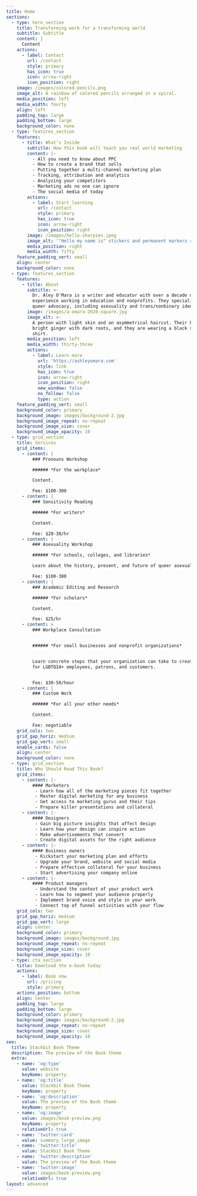 ```yaml
---
title: Home
sections:
  - type: hero_section
    title: Transforming work for a transforming world
    subtitle: Subtitle
    content: |
      Content
    actions:
      - label: Contact
        url: /contact
        style: primary
        has_icon: true
        icon: arrow-right
        icon_position: right
    image: /images/colored-pencils.png
    image_alt: A rainbow of colored pencils arranged in a spiral.
    media_position: left
    media_width: fourty
    align: left
    padding_top: large
    padding_bottom: large
    background_color: none
  - type: features_section
    features:
      - title: What’s Inside
        subtitle: How this book will teach you real world marketing
        content: |-
          - All you need to know about PPC
          - How to create a brand that sells
          - Putting together a multi-channel marketing plan
          - Tracking, attribution and analytics
          - Analyzing your competitors
          - Marketing ads no one can ignore
          - The social media of today
        actions:
          - label: Start learning
            url: /contact
            style: primary
            has_icon: true
            icon: arrow-right
            icon_position: right
        image: /images/hello-sharpies.jpeg
        image_alt: '"Hello my name is" stickers and permanent markers rest on a table.'
        media_position: right
        media_width: fifty
    feature_padding_vert: small
    align: center
    background_color: none
  - type: features_section
    features:
      - title: About
        subtitle: >-
          Dr. Aley O'Mara is a writer and educator with over a decade of
          experience working in education and nonprofits. They specialize in
          queer advocacy, including asexuality and trans/nonbinary identities.
        image: /images/a-omara-2020-square.jpg
        image_alt: >-
          A person with light skin and an asymmetrical haircut. Their hair is
          bright ginger with dark roots, and they are wearing a black scoopneck
          shirt.
        media_position: left
        media_width: thirty-three
        actions:
          - label: Learn more
            url: 'https://ashleyomara.com'
            style: link
            has_icon: true
            icon: arrow-right
            icon_position: right
            new_window: false
            no_follow: false
            type: action
    feature_padding_vert: small
    background_color: primary
    background_image: images/background-2.jpg
    background_image_repeat: no-repeat
    background_image_size: cover
    background_image_opacity: 10
  - type: grid_section
    title: Services
    grid_items:
      - content: |
          ### Pronouns Workshop

          ###### *For the workplace*

          Content.

          Fee: $100-300
      - content: |
          ### Sensitivity Reading

          ###### *For writers*

          Content.

          Fee: $20-30/hr
      - content: |
          ### Asexuality Workshop

          ###### *For schools, colleges, and libraries*

          Learn about the history, present, and future of queer asexuality.

          Fee: $100-300
      - content: |
          ### Academic Editing and Research

          ###### *For scholars*

          Content.

          Fee: $25/hr
      - content: >
          ### Workplace Consultation


          ###### *For small businesses and nonprofit organizations*


          Learn concrete steps that your organization can take to create equity
          for LGBTQIA+ employees, patrons, and customers.


          Fee: $30-50/hour
      - content: |
          ### Custom Work

          ###### *For all your other needs*

          Content.

          Fee: negotiable
    grid_cols: two
    grid_gap_horiz: medium
    grid_gap_vert: small
    enable_cards: false
    align: center
    background_color: none
  - type: grid_section
    title: Who Should Read This Book?
    grid_items:
      - content: |-
          #### Marketers
           - Learn how all of the marketing pieces fit together
           - Master digital marketing for any business
           - Get access to marketing gurus and their tips
           - Prepare killer presentations and collateral
      - content: |-
          #### Designers
           - Gain big picture insights that affect design
           - Learn how your design can inspire action
           - Make advertisements that convert
           - Create digital assets for the right audience
      - content: |-
          #### Business owners
           - Kickstart your marketing plan and efforts
           - Upgrade your brand, website and social media
           - Prepare effective collateral for your business
           - Start advertising your company online
      - content: |-
          #### Product managers
           - Understand the context of your product work
           - Learn how to segment your audience properly
           - Implement brand voice and style in your work
           - Connect top of funnel activities with your flow
    grid_cols: two
    grid_gap_horiz: medium
    grid_gap_vert: large
    align: center
    background_color: primary
    background_image: images/background.jpg
    background_image_repeat: no-repeat
    background_image_size: cover
    background_image_opacity: 10
  - type: cta_section
    title: Download the e-book today
    actions:
      - label: Book now
        url: /pricing
        style: primary
    actions_position: bottom
    align: center
    padding_top: large
    padding_bottom: large
    background_color: primary
    background_image: images/background-2.jpg
    background_image_repeat: no-repeat
    background_image_size: cover
    background_image_opacity: 10
seo:
  title: Stackbit Book Theme
  description: The preview of the Book theme
  extra:
    - name: 'og:type'
      value: website
      keyName: property
    - name: 'og:title'
      value: Stackbit Book Theme
      keyName: property
    - name: 'og:description'
      value: The preview of the Book theme
      keyName: property
    - name: 'og:image'
      value: images/book-preview.png
      keyName: property
      relativeUrl: true
    - name: 'twitter:card'
      value: summary_large_image
    - name: 'twitter:title'
      value: Stackbit Book Theme
    - name: 'twitter:description'
      value: The preview of the Book theme
    - name: 'twitter:image'
      value: images/book-preview.png
      relativeUrl: true
layout: advanced
---
```

